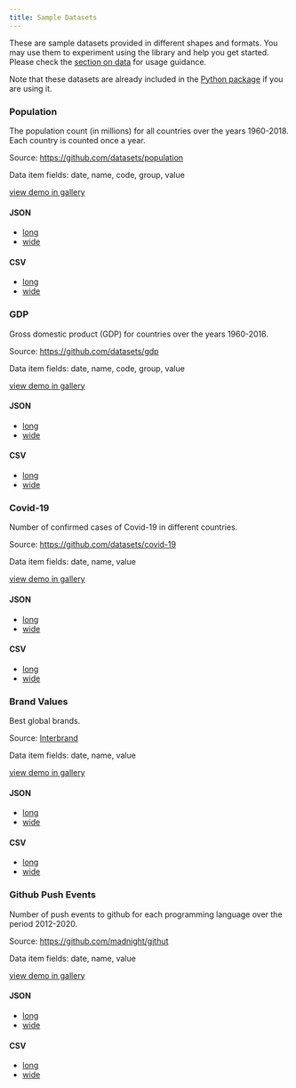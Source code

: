 ```yaml
---
title: Sample Datasets
---
```


These are sample datasets provided in different shapes and formats.
You may use them to experiment using the library and help you get started.
Please check the [section on data](./documentation/data.md) for usage guidance.

Note that these datasets are already included in the [Python package](./packages/python.md) if you are using it.

### Population

The population count (in millions) for all countries over the years 1960-2018.
Each country is counted once a year.

Source: <a href="https://github.com/datasets/population" target="_blank" class="external">https://github.com/datasets/population</a>

Data item fields: date, name, code, group, value

[view demo in gallery](/gallery/data-population)

#### JSON

- <a href="/data/population.json" target="_blank" class="external">long</a>
- <a href="/data/population-wide.json" target="_blank" class="external">wide</a>

#### CSV

- <a href="/data/population.csv" target="_blank" class="external">long</a>
- <a href="/data/population-wide.csv" target="_blank" class="external">wide</a>

### GDP

Gross domestic product (GDP) for countries over the years 1960-2016.

Source: <a href="https://github.com/datasets/gdp" target="_blank" class="external">https://github.com/datasets/gdp</a>

Data item fields: date, name, code, group, value

[view demo in gallery](/gallery/data-gdp)

#### JSON

- <a href="/data/gdp.json" target="_blank" class="external">long</a>
- <a href="/data/gdp-wide.json" target="_blank" class="external">wide</a>

#### CSV

- <a href="/data/gdp.csv" target="_blank" class="external">long</a>
- <a href="/data/gdp-wide.csv" target="_blank" class="external">wide</a>

### Covid-19

Number of confirmed cases of Covid-19 in different countries.

Source: <a href="https://github.com/datasets/covid-19" target="_blank" class="external">https://github.com/datasets/covid-19</a>

Data item fields: date, name, value

[view demo in gallery](/gallery/data-covid-19)

#### JSON

- <a href="/data/covid-19.json" target="_blank" class="external">long</a>
- <a href="/data/covid-19-wide.json" target="_blank" class="external">wide</a>

#### CSV

- <a href="/data/covid-19.csv" target="_blank" class="external">long</a>
- <a href="/data/covid-19-wide.csv" target="_blank" class="external">wide</a>

### Brand Values

Best global brands.

Source: <a href="https://www.interbrand.com/" target="_blank" class="external">Interbrand</a>

Data item fields: date, name, value

[view demo in gallery](/gallery/data-brand-values)

#### JSON

- <a href="/data/brand-values.json" target="_blank" class="external">long</a>
- <a href="/data/brand-values-wide.json" target="_blank" class="external">wide</a>

#### CSV

- <a href="/data/brand-values.csv" target="_blank" class="external">long</a>
- <a href="/data/brand-values-wide.csv" target="_blank" class="external">wide</a>

### Github Push Events

Number of push events to github for each programming language over the period 2012-2020.

Source: <a href="https://github.com/madnight/githut" target="_blank" class="external">https://github.com/madnight/githut</a>

Data item fields: date, name, value

[view demo in gallery](/gallery/data-gh-push)

#### JSON

- <a href="/data/gh-push.json" target="_blank" class="external">long</a>
- <a href="/data/gh-push-wide.json" target="_blank" class="external">wide</a>

#### CSV

- <a href="/data/gh-push.csv" target="_blank" class="external">long</a>
- <a href="/data/gh-push-wide.csv" target="_blank" class="external">wide</a>
